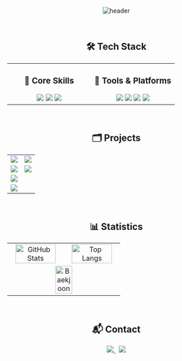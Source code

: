 <div align="center">
  
![header](https://capsule-render.vercel.app/api?type=venom&color=auto&height=200&section=header&text=Yunjae%20Na&fontColor=000000&fontSize=90&desc=Game_Dev&descSize=20&descAlign=69&descAlignY=70)

</div>

<br>
<h2 align="center"> 🛠️ Tech Stack </h2>

<table align="center" width="100%">
  <tr>
    <td align="center" width="50%" valign="top">
      <h3>🚀 Core Skills</h3>
      <img src="https://img.shields.io/badge/Unity-100000?style=for-the-badge&logo=unity&logoColor=white"/>
      <!-- img src="https://img.shields.io/badge/Unreal-313131?style=for-the-badge&logo=unrealengine&logoColor=white"/ -->
      <img src="https://img.shields.io/badge/C%23-239120?style=for-the-badge&logo=c-sharp&logoColor=white"/>
      <img src="https://img.shields.io/badge/C++-00599C?style=for-the-badge&logo=c%2B%2B&logoColor=white"/>
    </td>
    <td align="center" width="50%" valign="top">
      <h3>🧰 Tools & Platforms</h3>
      <!-- img src="https://img.shields.io/badge/Blender-F5792A?style=for-the-badge&logo=blender&logoColor=white"/ -->
      <img src="https://img.shields.io/badge/Visual%20Studio%20Code-007ACC?style=for-the-badge&logo=Visual%20Studio%20Code&logoColor=white"/>
      <img src="https://img.shields.io/badge/GitHub-181717?style=for-the-badge&logo=GitHub&logoColor=white"/>
      <img src="https://img.shields.io/badge/Git-F05032?style=for-the-badge&logo=git&logoColor=white"/>
      <img src="https://img.shields.io/badge/Notion-000000?style=for-the-badge&logo=notion&logoColor=white"/>
    </td>
  </tr>
</table>

<br>
<h2 align="center"> 🗂️ Projects </h2>
<table width="100%">
        <tr>
            <td>
                <a href="https://github.com/BSF0124/60Second_Hero">
                    <img src="https://github.com/BSF0124/60s_Hero/blob/main/Thumbnail.png"/>
                </a>
            </td>
            <td>
                <a href="https://github.com/BSF0124/60Second_Hero">
                    <img src="https://github.com/BSF0124/60s_Hero/blob/main/Thumbnail.png"/>
                </a>
            </td>
        </tr>
        <tr>
            <td>
                <div align="center">
                <a href="https://github.com/BSF0124/60Second_Hero">
                    <img align="center" src="https://github-readme-stats.vercel.app/api/pin/?username=BSF0124&repo=60Second_Hero&border_radius=10"/>
                </a>
                </div>
            </td>
            <td>
                <div align="center">
                <a href="https://github.com/BSF0124/60Second_Hero">
                    <img align="center" src="https://github-readme-stats.vercel.app/api/pin/?username=BSF0124&repo=60Second_Hero&border_radius=10"/>
                </a>
                </div>
            </td>
        </tr>
        <tr>
            <td>
                <a href="https://github.com/BSF0124/60Second_Hero">
                    <img src="https://github.com/BSF0124/60s_Hero/blob/main/Thumbnail.png"/>
                </a>
            </td>
        </tr>
        <tr>
            <td>
                <div align="center">
                <a href="https://github.com/BSF0124/60Second_Hero">
                    <img align="center" src="https://github-readme-stats.vercel.app/api/pin/?username=BSF0124&repo=60Second_Hero&border_radius=10"/>
                </a>
                </div>
            </td>
        </tr>
    </table>

<br>
<h2 align="center"> 📊 Statistics </h2>

<table align="center" width="100%">
  <tr>
    <td align="center" width="50%">
      <img alt="GitHub Stats" src="https://github-readme-stats.vercel.app/api?username=BSF0124&show_icons=true" width="90%"/>
    </td>
    <td align="center" width="50%">
      <img alt="Top Langs" src="https://github-readme-stats.vercel.app/api/top-langs/?username=BSF0124&layout=compact" width="90%"/>
    </td>
  </tr>
  <tr>
    <td align="center" colspan="2">
      <img alt="Baekjoon" src="http://mazassumnida.wtf/api/v2/generate_badge?boj=dbsdbds4532" width="40%"/>
    </td>
  </tr>
</table>

<br>
<h2 align="center"> 📬 Contact </h2>
<p align="center">
  <a href="mailto:dbsdbs2580@gmail.com">
    <img src="https://img.shields.io/badge/Email-D14836?style=for-the-badge&logo=gmail&logoColor=white"/>
  </a>
  &nbsp;
  <a href="https://velog.io/@dbsdbds4532">
    <img src="https://img.shields.io/badge/Velog-20C997?style=for-the-badge&logo=velog&logoColor=white"/>
  </a>
</p>
